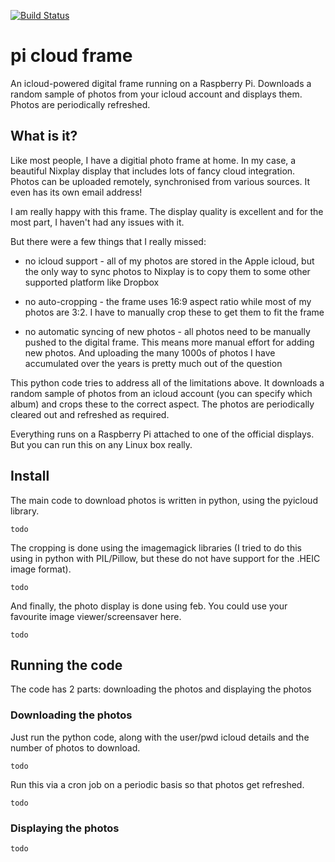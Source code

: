 [![Build Status](https://travis-ci.org/paulknewton/pi-cloud-frame.svg?branch=master)](https://travis-ci.org/paulknewton/pi-cloud-frame)
# pi cloud frame

An icloud-powered digital frame running on a Raspberry Pi.
Downloads a random sample of photos from your icloud account and displays them. Photos are periodically refreshed.

## What is it?

Like most people, I have a digitial photo frame at home. In my case, a beautiful Nixplay display that includes lots of fancy cloud integration. Photos can be uploaded remotely, synchronised from various sources. It even has its own email address!

I am really happy with this frame. The display quality is excellent and for the most part, I haven't had any issues with it.

But there were a few things that I really missed:
* no icloud support - all of my photos are stored in the Apple icloud, but the only way to sync photos to Nixplay is to copy them to some other supported platform like Dropbox

* no auto-cropping - the frame uses 16:9 aspect ratio while most of my photos are 3:2. I have to manually crop these to get them to fit the frame

* no automatic syncing of new photos - all photos need to be manually pushed to the digital frame. This means more manual effort for adding new photos. And uploading the many 1000s of photos I have accumulated over the years is pretty much out of the question

This python code tries to address all of the limitations above. It downloads a random sample of photos from an icloud account (you can specify which album) and crops these to the correct aspect. The photos are periodically cleared out and refreshed as required.

Everything runs on a Raspberry Pi attached to one of the official displays. But you can run this on any Linux box really.

## Install

The main code to download photos is written in python, using the pyicloud library.

```
todo
```

The cropping is done using the imagemagick libraries (I tried to do this using in python with PIL/Pillow, but these do not have support for the .HEIC image format).

```
todo
```

And finally, the photo display is done using feb. You could use your favourite image viewer/screensaver here.

```
todo
```


## Running the code

The code has 2 parts: downloading the photos and displaying the photos

### Downloading the photos

Just run the python code, along with the user/pwd icloud details and the number of photos to download.


```
todo
```

Run this via a cron job on a periodic basis so that photos get refreshed.


```
todo
```

### Displaying the photos

```
todo
```
